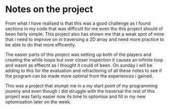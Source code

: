 # Notes on the project

From what I have realised is that this was a good challenge as I found sections in my code that was difficult for me even tho this project should of been fairly simple.
This project also has shown me that a weak spot of mine that i need to improve on in traversing a 2D array and need more practice to be able to do that more efficently.

The easier parts of this project was setting up both of the players and creating the while loops but over closer inspection it causes an infinite loop and wasnt as effiecnt as I thought it could of been.
On sunday I will be adding to this for the evaluation and refractoring of all these notes to see if the program can be made more optimal from the experiences i gained.


This was a project that stumpt me in a my start point of my programming joureny and even though I did struggle with the traversal the rest of this project was fairly easier now its time to optomise and fill in my new optomisation later on the week.
